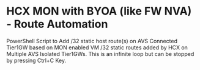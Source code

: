 # HCX MON with BYOA (like FW NVA) - Route Automation

PowerShell Script to Add /32 static host route(s) on AVS Connected Tier1GW based on MON enabled VM /32 static routes added by HCX on Multiple AVS Isolated Tier1GWs. This is an infinite loop but can be stopped by pressing Ctrl+C Key.

